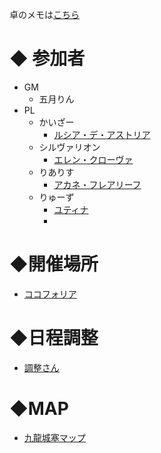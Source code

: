 卓のメモは[こちら](/TheRestlessCityOfKowloon/memo.md)
# ◆ 参加者
- GM
  - 五月りん
- PL
  - かいざー
    - [ルシア・デ・アストリア](https://trpg.x0.com/ytsheet2/sw2.5?id=kE8XaC&v1>)
  - シルヴァリオン
    - [エレン・クローヴァ](https://trpg.x0.com/ytsheet2/sw2.5/?id=DsMEXo)
  - りありす
    - [アカネ・フレアリーフ](https://trpg.x0.com/ytsheet2/sw2.5/?id=CpDFR2)
  - りゅーず
    - [ユティナ](https://trpg.x0.com/ytsheet2/sw2.5/?id=uLSYzp)
    -
# ◆開催場所
- [ココフォリア](https://ccfolia.com/rooms/IDWt9yOj1)
# ◆日程調整
- [調整さん](https://chouseisan.com/s?h=7c81ae07e55545b0baefe6a8ecccc2b5)
# ◆MAP
- [九龍城塞マップ](https://docs.google.com/spreadsheets//1Sge9AZEJw7i-XSrFZQYc8BxFgdprQ0uoL-oijxtVY88/edit?gid=0#gid=0>)
